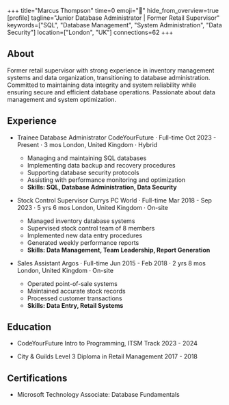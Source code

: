 +++
title="Marcus Thompson"
time=0
emoji="👤"
hide_from_overview=true
[profile]
tagline="Junior Database Administrator | Former Retail Supervisor"
keywords=["SQL", "Database Management", "System Administration", "Data Security"]
location=["London", "UK"]
connections=62
+++

## About

Former retail supervisor with strong experience in inventory management systems and data organization, transitioning to database administration. Committed to maintaining data integrity and system reliability while ensuring secure and efficient database operations. Passionate about data management and system optimization.

## Experience

- Trainee Database Administrator
  CodeYourFuture · Full-time
  Oct 2023 - Present · 3 mos
  London, United Kingdom · Hybrid

  - Managing and maintaining SQL databases
  - Implementing data backup and recovery procedures
  - Supporting database security protocols
  - Assisting with performance monitoring and optimization
  - **Skills: SQL, Database Administration, Data Security**

- Stock Control Supervisor
  Currys PC World · Full-time
  Mar 2018 - Sep 2023 · 5 yrs 6 mos
  London, United Kingdom · On-site

  - Managed inventory database systems
  - Supervised stock control team of 8 members
  - Implemented new data entry procedures
  - Generated weekly performance reports
  - **Skills: Data Management, Team Leadership, Report Generation**

- Sales Assistant
  Argos · Full-time
  Jun 2015 - Feb 2018 · 2 yrs 8 mos
  London, United Kingdom · On-site
  - Operated point-of-sale systems
  - Maintained accurate stock records
  - Processed customer transactions
  - **Skills: Data Entry, Retail Systems**

## Education

- CodeYourFuture
  Intro to Programming, ITSM Track
  2023 - 2024

- City & Guilds
  Level 3 Diploma in Retail Management
  2017 - 2018

## Certifications

- Microsoft Technology Associate: Database Fundamentals
